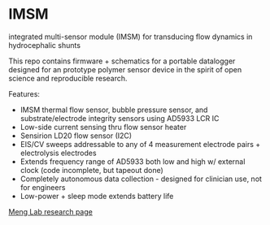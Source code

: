 # IMSM
integrated multi-sensor module (IMSM) for transducing flow dynamics in hydrocephalic shunts

This repo contains firmware + schematics for a portable datalogger designed for an prototype polymer sensor device in the spirit of open science and reproducible research.

Features:
* IMSM thermal flow sensor, bubble pressure sensor, and substrate/electrode integrity sensors using AD5933 LCR IC
* Low-side current sensing thru flow sensor heater 
* Sensirion LD20 flow sensor (I2C)
* EIS/CV sweeps addressable to any of 4 measurement electrode pairs + electrolysis electrodes
* Extends frequency range of AD5933 both low and high w/ external clock (code incomplete, but tapeout done)
* Completely autonomous data collection - designed for clinician use, not for engineers
* Low-power + sleep mode extends battery life

[Meng Lab research page](https://biomems.usc.edu/ "easter egg text")
